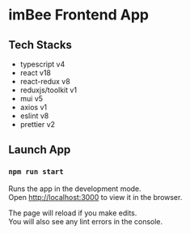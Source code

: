 # imBee Frontend App

## Tech Stacks

- typescript v4
- react v18
- react-redux v8
- reduxjs/toolkit v1
- mui v5
- axios v1
- eslint v8
- prettier v2

## Launch App

### `npm run start`

Runs the app in the development mode.\
Open [http://localhost:3000](http://localhost:3000) to view it in the browser.

The page will reload if you make edits.\
You will also see any lint errors in the console.
